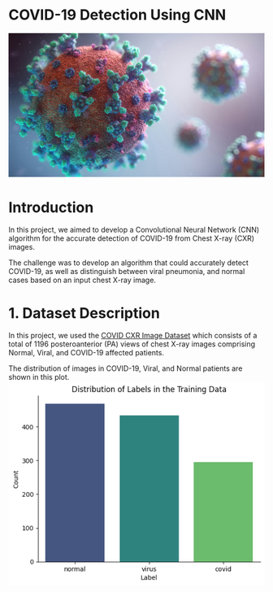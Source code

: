 # COVID-19 Detection Using CNN

![](https://github.com/SawsanYusuf/COVID-19-Detection-using-CNN/blob/main/Images/cover.jpg)

# Introduction
In this project, we aimed to develop a Convolutional Neural Network (CNN) algorithm for the accurate detection of COVID-19 from Chest X-ray (CXR) images.

The challenge was to develop an algorithm that could accurately detect COVID-19, as well as distinguish between viral pneumonia, and normal cases based on an input chest X-ray image.

# 1. Dataset Description

In this project, we used the [COVID CXR Image Dataset](https://www.kaggle.com/competitions/copy-of-shai-level-2-training/data) which consists of a total of 1196 posteroanterior (PA) views of chest X-ray images comprising Normal, Viral, and COVID-19 affected patients.

The distribution of images in COVID-19, Viral, and Normal patients are shown in this plot.
![](https://github.com/SawsanYusuf/COVID-19-Detection-using-CNN/blob/main/Images/Distribution.png)


